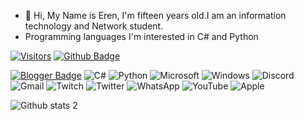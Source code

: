 - 👋 Hi, My Name is Eren, I'm fifteen years old.I am an information technology and Network student.
- Programming languages I'm interested in C# and Python

[![Visitors](https://api.visitorbadge.io/api/visitors?path=ErntiLo&labelColor=%23000000&countColor=%23ba68c8)](https://visitorbadge.io/status?path=ErntiLo)
[![Github Badge](https://img.shields.io/badge/-Github-000?style=quare&labelColor=000&logo=Github&logoColor=white&link=link)](https://github.com/ErntiLo) 

[![Blogger Badge](https://img.shields.io/badge/-Blogger-FF9800?style=flat-quare&labelColor=FF9800&logo=Blogger&logoColor=white&link=link)](https://erntilo.blogspot.com/)
![C#](https://img.shields.io/badge/c%23-%23239120.svg?style=for-the-badge&logo=c-sharp&logoColor=white)
![Python](https://img.shields.io/badge/python-3670A0?style=for-the-badge&logo=python&logoColor=ffdd54)
![Microsoft](https://img.shields.io/badge/Microsoft-0078D4?style=for-the-badge&logo=microsoft&logoColor=white)
![Windows](https://img.shields.io/badge/Windows-0078D6?style=for-the-badge&logo=windows&logoColor=white)
![Discord](https://img.shields.io/badge/Discord-%235865F2.svg?style=for-the-badge&logo=discord&logoColor=white)
![Gmail](https://img.shields.io/badge/Gmail-D14836?style=for-the-badge&logo=gmail&logoColor=white)
![Twitch](https://img.shields.io/badge/Twitch-%239146FF.svg?style=for-the-badge&logo=Twitch&logoColor=white)
![Twitter](https://img.shields.io/badge/Twitter-%231DA1F2.svg?style=for-the-badge&logo=Twitter&logoColor=white)
![WhatsApp](https://img.shields.io/badge/WhatsApp-25D366?style=for-the-badge&logo=whatsapp&logoColor=white)
![YouTube](https://img.shields.io/badge/YouTube-%23FF0000.svg?style=for-the-badge&logo=YouTube&logoColor=white)
![Apple](https://img.shields.io/badge/Apple-%23000000.svg?style=for-the-badge&logo=apple&logoColor=white)





![Github stats 2](https://github-readme-stats.vercel.app/api?username=ErntiLo&show_icons=true&theme=radical)


